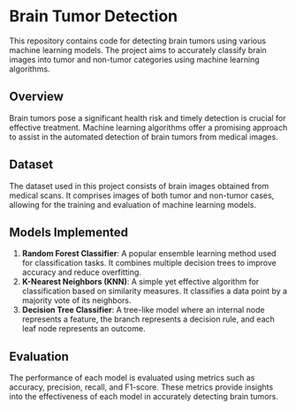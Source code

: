 # Brain Tumor Detection

This repository contains code for detecting brain tumors using various machine learning models. The project aims to accurately classify brain images into tumor and non-tumor categories using machine learning algorithms.

## Overview

Brain tumors pose a significant health risk and timely detection is crucial for effective treatment. Machine learning algorithms offer a promising approach to assist in the automated detection of brain tumors from medical images.

## Dataset

The dataset used in this project consists of brain images obtained from medical scans. It comprises images of both tumor and non-tumor cases, allowing for the training and evaluation of machine learning models.

## Models Implemented

1. **Random Forest Classifier**: A popular ensemble learning method used for classification tasks. It combines multiple decision trees to improve accuracy and reduce overfitting.
2. **K-Nearest Neighbors (KNN)**: A simple yet effective algorithm for classification based on similarity measures. It classifies a data point by a majority vote of its neighbors.
3. **Decision Tree Classifier**: A tree-like model where an internal node represents a feature, the branch represents a decision rule, and each leaf node represents an outcome.

## Evaluation

The performance of each model is evaluated using metrics such as accuracy, precision, recall, and F1-score. These metrics provide insights into the effectiveness of each model in accurately detecting brain tumors.

